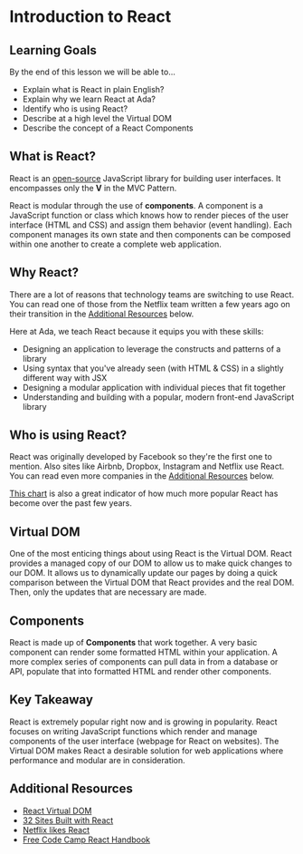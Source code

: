 # Introduction to React

## Learning Goals

By the end of this lesson we will be able to...

- Explain what is React in plain English?
- Explain why we learn React at Ada?
- Identify who is using React?
- Describe at a high level the Virtual DOM
- Describe the concept of a React Components

## What is React?

React is an [open-source](https://github.com/facebook/react) JavaScript library for building user interfaces. It encompasses only the **V** in the MVC Pattern.

React is modular through the use of **components**. A component is a JavaScript function or class which knows how to render pieces of the user interface (HTML and CSS) and assign them behavior (event handling). Each component manages its own state and then components can be composed within one another to create a complete web application.

## Why React?

There are a lot of reasons that technology teams are switching to use React. You can read one of those from the Netflix team written a few years ago on their transition in the [Additional Resources](#additional-resources) below.

Here at Ada, we teach React because it equips you with these skills:

- Designing an application to leverage the constructs and patterns of a library
- Using syntax that you've already seen (with HTML & CSS) in a slightly different way with JSX
- Designing a modular application with individual pieces that fit together
- Understanding and building with a popular, modern front-end JavaScript library

## Who is using React?

React was originally developed by Facebook so they're the first one to mention. Also sites like Airbnb, Dropbox, Instagram and Netflix use React. You can read even more companies in the [Additional Resources](#additional-resources) below.

[This chart](https://bit.ly/3giUg0X) is also a great indicator of how much more popular React has become over the past few years.

## Virtual DOM

One of the most enticing things about using React is the Virtual DOM. React provides a managed copy of our DOM to allow us to make quick changes to our DOM. It allows us to dynamically update our pages by doing a quick comparison between the Virtual DOM that React provides and the real DOM. Then, only the updates that are necessary are made.

## Components

React is made up of **Components** that work together. A very basic component can render some formatted HTML within your application. A more complex series of components can pull data in from a database or API, populate that into formatted HTML and render other components.

## Key Takeaway

React is extremely popular right now and is growing in popularity. React focuses on writing JavaScript functions which render and manage components of the user interface (webpage for React on websites).  The Virtual DOM makes React a desirable solution for web applications where performance and modular are in consideration.

## Additional Resources

- [React Virtual DOM](https://www.codecademy.com/articles/react-virtual-dom)
- [32 Sites Built with React](https://medium.com/@coderacademy/32-sites-built-with-reactjs-172e3a4bed81)
- [Netflix likes React](https://medium.com/netflix-techblog/netflix-likes-react-509675426db)
- [Free Code Camp React Handbook](https://medium.freecodecamp.org/the-react-handbook-b71c27b0a795)
